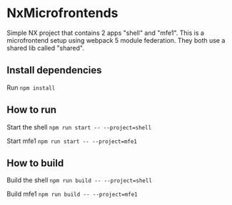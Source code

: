 

# NxMicrofrontends

Simple NX project that contains 2 apps "shell" and "mfe1". This is a microfrontend setup using webpack 5 module federation. They both use a shared lib called "shared". 

## Install dependencies
Run `npm install`

## How to run
Start the shell `npm run start -- --project=shell`

Start mfe1 `npm run start -- --project=mfe1`

## How to build
Build the shell `npm run build -- --project=shell`

Build mfe1 `npm run build -- --project=mfe1`
